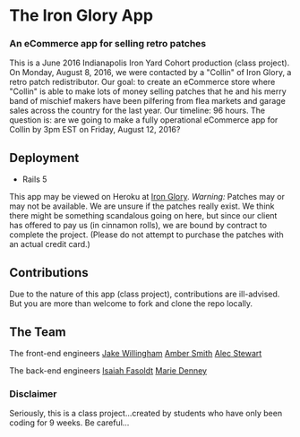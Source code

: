 # The Iron Glory App

### An eCommerce app for selling retro patches

This is a June 2016 Indianapolis Iron Yard Cohort production (class project). On Monday, August 8, 2016, we were contacted by a "Collin" of Iron Glory, a retro patch redistributor. Our goal: to create an eCommerce store where "Collin" is able to make lots of money selling patches that he and his merry band of mischief makers have been pilfering from flea markets and garage sales across the country for the last year. Our timeline: 96 hours. The question is: are we going to make a fully operational eCommerce app for Collin by 3pm EST on Friday, August 12, 2016?

## Deployment

* Rails 5

This app may be viewed on Heroku at [Iron Glory]( https://arcane-harbor-93523.herokuapp.com/).
_Warning:_ Patches may or may not be available. We are unsure if the patches really exist. We think there might be something scandalous going on here, but since our client has offered to pay us (in cinnamon rolls), we are bound by contract to complete the project. (Please do not attempt to purchase the patches with an actual credit card.)

## Contributions

Due to the nature of this app (class project), contributions are ill-advised. But you are more than welcome to fork and clone the repo locally.


## The Team

The front-end engineers
[Jake Willingham](https://github.com/jwillingham789)
[Amber Smith](https://github.com/smithambera)
[Alec Stewart](https://github.com/alecstewart)

The back-end engineers
[Isaiah Fasoldt](https://github.com/ifasoldt)
[Marie Denney](https://github.com/mldenne)

### Disclaimer

Seriously, this is a class project...created by students who have only been coding for 9 weeks. Be careful...
